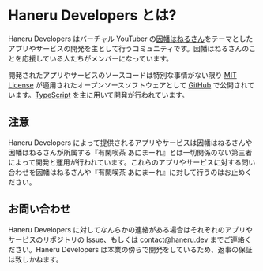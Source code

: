 # Haneru Developers とは?

Haneru Developers はバーチャル YouTuber の[因幡はねるさん](https://www.youtube.com/channel/UC0Owc36U9lOyi9Gx9Ic-4qg)をテーマとしたアプリやサービスの開発を主として行うコミュニティです。因幡はねるさんのことを応援している人たちがメンバーになっています。

開発されたアプリやサービスのソースコードは特別な事情がない限り [MIT License](https://opensource.org/licenses/MIT) が適用されたオープンソースソフトウェアとして [GitHub](https://github.com/inabagumi) で公開されています。[TypeScript](https://www.typescriptlang.org/) を主に用いて開発が行われています。

## 注意

Haneru Developers によって提供されるアプリやサービスは因幡はねるさんや因幡はねるさんが所属する『有閑喫茶 あにまーれ』とは一切関係のない第三者によって開発と運用が行われています。これらのアプリやサービスに対する問い合わせを因幡はねるさんや『有閑喫茶 あにまーれ』に対して行うのはお止めください。

## お問い合わせ

Haneru Developers に対してなんらかの連絡がある場合はそれぞれのアプリやサービスのリポジトリの Issue、もしくは [contact@haneru.dev](mailto:contact@haneru.dev) までご連絡ください。Haneru Developers は本業の傍らで開発をしているため、返事の保証は致しかねます。
